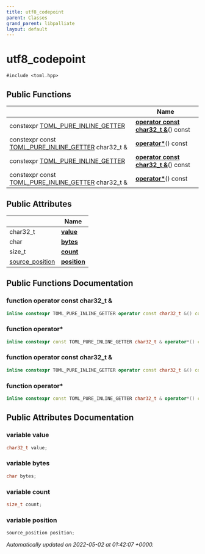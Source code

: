 ```yaml
---
title: utf8_codepoint
parent: Classes
grand_parent: libpalliate
layout: default
---
```


# utf8_codepoint






`#include <toml.hpp>`

## Public Functions

|                | Name           |
| -------------- | -------------- |
| constexpr [TOML_PURE_INLINE_GETTER](/libpalliate/generated/Files/toml_8hpp#define-toml-pure-inline-getter) | **[operator const char32_t &](/libpalliate/generated/Classes/structutf8__codepoint#function-operator-const-char32-t-&)**() const |
| constexpr const [TOML_PURE_INLINE_GETTER](/libpalliate/generated/Files/toml_8hpp#define-toml-pure-inline-getter) char32_t & | **[operator*](/libpalliate/generated/Classes/structutf8__codepoint#function-operator*)**() const |
| constexpr [TOML_PURE_INLINE_GETTER](/libpalliate/generated/Files/toml_8hpp#define-toml-pure-inline-getter) | **[operator const char32_t &](/libpalliate/generated/Classes/structutf8__codepoint#function-operator-const-char32-t-&)**() const |
| constexpr const [TOML_PURE_INLINE_GETTER](/libpalliate/generated/Files/toml_8hpp#define-toml-pure-inline-getter) char32_t & | **[operator*](/libpalliate/generated/Classes/structutf8__codepoint#function-operator*)**() const |

## Public Attributes

|                | Name           |
| -------------- | -------------- |
| char32_t | **[value](/libpalliate/generated/Classes/structutf8__codepoint#variable-value)**  |
| char | **[bytes](/libpalliate/generated/Classes/structutf8__codepoint#variable-bytes)**  |
| size_t | **[count](/libpalliate/generated/Classes/structutf8__codepoint#variable-count)**  |
| [source_position](/libpalliate/generated/Classes/structsource__position) | **[position](/libpalliate/generated/Classes/structutf8__codepoint#variable-position)**  |

## Public Functions Documentation

### function operator const char32_t &

```cpp
inline constexpr TOML_PURE_INLINE_GETTER operator const char32_t &() const
```


### function operator*

```cpp
inline constexpr const TOML_PURE_INLINE_GETTER char32_t & operator*() const
```


### function operator const char32_t &

```cpp
inline constexpr TOML_PURE_INLINE_GETTER operator const char32_t &() const
```


### function operator*

```cpp
inline constexpr const TOML_PURE_INLINE_GETTER char32_t & operator*() const
```


## Public Attributes Documentation

### variable value

```cpp
char32_t value;
```


### variable bytes

```cpp
char bytes;
```


### variable count

```cpp
size_t count;
```


### variable position

```cpp
source_position position;
```



_Automatically updated on 2022-05-02 at 01:42:07 +0000._